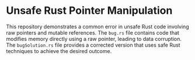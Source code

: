 # Unsafe Rust Pointer Manipulation

This repository demonstrates a common error in unsafe Rust code involving raw pointers and mutable references. The `bug.rs` file contains code that modifies memory directly using a raw pointer, leading to data corruption. The `bugSolution.rs` file provides a corrected version that uses safe Rust techniques to achieve the desired outcome.